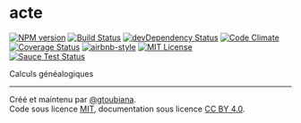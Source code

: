 # acte
[![NPM version](https://img.shields.io/npm/v/acte.svg)](https://www.npmjs.com/package/acte)
[![Build Status](https://img.shields.io/travis/gtoubiana/acte.svg)](https://travis-ci.org/gtoubiana/acte)
[![devDependency Status](https://img.shields.io/david/dev/gtoubiana/acte.svg)](https://david-dm.org/gtoubiana/acte#info=devDependencies)
[![Code Climate](https://codeclimate.com/github/gtoubiana/acte/badges/gpa.svg)](https://codeclimate.com/github/gtoubiana/acte)
[![Coverage Status](https://coveralls.io/repos/github/gtoubiana/acte/badge.svg?branch=gh-pages)](https://coveralls.io/github/gtoubiana/acte?branch=gh-pages)
[![airbnb-style](https://img.shields.io/badge/code%20style-airbnb%2Flegacy-blue.svg)](https://github.com/airbnb/javascript/tree/master/es5)
[![MIT License](https://img.shields.io/npm/l/acte.svg)](https://github.com/gtoubiana/acte/blob/gh-pages/LICENSE)<br>
[![Sauce Test Status](https://saucelabs.com/browser-matrix/gtoubiana.svg)](https://saucelabs.com/u/gtoubiana)


Calculs généalogiques

* * *
Créé et maintenu par [@gtoubiana](https://github.com/gtoubiana/).  
Code sous licence [MIT](https://github.com/gtoubiana/acte/blob/gh-pages/LICENSE), documentation sous licence [CC BY 4.0](https://creativecommons.org/licenses/by/4.0/deed.fr).
